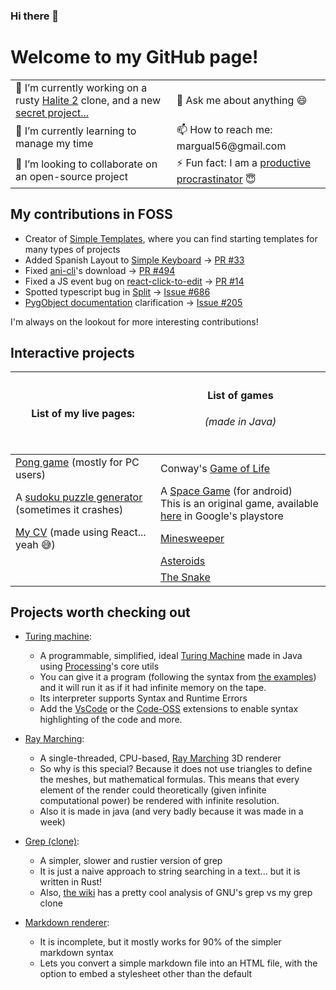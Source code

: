 ### Hi there 👋

<!--
**margual56/margual56** is a ✨ _special_ ✨ repository because its `README.md` (this file) appears on your GitHub profile.

Here are some ideas to get you started:

- 🔭 I’m currently working on ...
- 🌱 I’m currently learning ...
- 👯 I’m looking to collaborate on ...
- 🤔 I’m looking for help with ...
- 💬 Ask me about ...
- 📫 How to reach me: ...
- 😄 Pronouns: ...
- ⚡ Fun fact: ...
-->

# Welcome to my GitHub page!

<table>
  <tbody>
    <tr>
      <td>🔭 I’m currently working on a rusty <a href="https://2017.halite.io/">Halite 2</a> clone, and a new <a href="https://podcast-tan.vercel.app/">secret project...</a></td>
      <td>💬 Ask me about anything 😄</td>
    </tr>
    <tr>
      <td>🌱 I’m currently learning to manage my time</td>
      <td>📫 How to reach me: margual56@gmail.com</td>
    </tr>
    <tr>
      <td>👯 I’m looking to collaborate on an open-source project</td>
      <td>⚡ Fun fact: I am a <a href="https://www.urbandictionary.com/define.php?term=productive%20procrastination">productive procrastinator</a> 😇</td>
    </tr>
  </tbody>
</table>


## My contributions in FOSS

* Creator of [Simple Templates](https://github.com/simple-templates), where you can find starting templates for many types of projects
* Added Spanish Layout to [Simple Keyboard](https://github.com/SimpleMobileTools/Simple-Keyboard/) &rarr; [PR #33](https://github.com/SimpleMobileTools/Simple-Keyboard/pull/33)
* Fixed [ani-cli](https://github.com/pystardust/ani-cli)'s download &rarr; [PR #494](https://github.com/pystardust/ani-cli/pull/494)
* Fixed a JS event bug on [react-click-to-edit](https://github.com/chungchiehlun/react-click-to-edit) &rarr; [PR #14](https://github.com/chungchiehlun/react-click-to-edit/pull/14)
* Spotted typescript bug in [Split](https://github.com/nathancahill/split) &rarr; [Issue #686](https://github.com/nathancahill/split/issues/686)
* [PygObject documentation](https://github.com/pygobject/pgi-docgen) clarification &rarr; [Issue #205](https://github.com/pygobject/pgi-docgen/issues/205)

I'm always on the lookout for more interesting contributions!

## Interactive projects

| <h4> List of my live pages: </h4> | <h4> List of games </h4> <h6>(made in Java)</h6> |
|---|---|
| [Pong game](https://margual56.github.io/pong) (mostly for PC users) | Conway's [Game of Life](https://github.com/margual56/GameOfLife) |
| A [sudoku puzzle generator](https://margual56.github.io/sudoku-generator) (sometimes it crashes)| A [Space Game](https://github.com/margual56/SpaceGame) (for android) <br/> This is an original game, available [here](https://play.google.com/store/apps/details?id=com.MarcosGutierrez.EpicFeint) in Google's playstore |
| [My CV](https://margual56.github.io/mycv) (made using React... yeah 😅) | [Minesweeper](https://github.com/margual56/Minesweeper) |
| | [Asteroids](https://github.com/margual56/Asteroids) |
| | [The Snake](https://github.com/margual56/SnakeGame) |

## Projects worth checking out
  * [Turing machine](https://github.com/margual56/TuringMachine):
     * A programmable, simplified, ideal [Turing Machine](https://en.wikipedia.org/wiki/Turing_machine) made in Java using [Processing](https://processing.org/)'s core utils
     * You can give it a program (following the syntax from [the examples](https://github.com/margual56/TuringMachine/blob/cafda932f13996d2a9adf20c2c7b9f5d74e655d5/Examples/Example1.tm)) and it will run it as if it had infinite memory on the tape.
     * Its interpreter supports Syntax and Runtime Errors
     * Add the [VsCode](https://marketplace.visualstudio.com/items?itemName=MarcosGutirrezAlonso.turing-machine) or the [Code-OSS](https://open-vsx.org/extension/MarcosGutirrezAlonso/turing-machine) extensions to enable syntax highlighting of the code and more.
    
  * [Ray Marching](https://github.com/margual56/RayMarching):
      * A single-threaded, CPU-based, [Ray Marching](https://michaelwalczyk.com/blog-ray-marching.html) 3D renderer
      * So why is this special? Because it does not use triangles to define the meshes, but mathematical formulas. This means that every element of the render could theoretically (given infinite computational power) be rendered with infinite resolution.
      * Also it is made in java (and very badly because it was made in a week)
  
  * [Grep (clone)](https://github.com/margual56/grep-clone):
      * A simpler, slower and rustier version of grep
      * It is just a naive approach to string searching in a text... but it is written in Rust!
      * Also, [the wiki](https://github.com/margual56/grep-clone/wiki/Why-slower%3F) has a pretty cool analysis of GNU's grep vs my grep clone

  * [Markdown renderer](https://github.com/margual56/Markdown-CLI):
      * It is incomplete, but it mostly works for 90% of the simpler markdown syntax
      * Lets you convert a simple markdown file into an HTML file, with the option to embed a stylesheet other than the default

